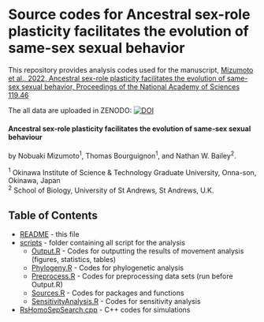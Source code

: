 # Source codes for Ancestral sex-role plasticity facilitates the evolution of same-sex sexual behavior

This repository provides analysis codes used for the manuscript, [Mizumoto et al., 2022, Ancestral sex-role plasticity facilitates the evolution of same-sex sexual behavior, Proceedings of the National Academy of Sciences 119.46](https://doi.org/10.1073/pnas.2212401119)

The all data are uploaded in ZENODO: [![DOI](https://zenodo.org/badge/DOI/10.5281/zenodo.7040069.svg)](https://doi.org/10.5281/zenodo.7040069)


#### Ancestral sex-role plasticity facilitates the evolution of same-sex sexual behaviour

by Nobuaki Mizumoto<sup>1</sup>, Thomas Bourguignon<sup>1</sup>, and Nathan W. Bailey<sup>2</sup>.

<sup>1</sup> Okinawa Institute of Science & Technology Graduate University, Onna-son, Okinawa, Japan <br />
<sup>2</sup> School of Biology, University of St Andrews, St Andrews, U.K. <br />

## Table of Contents
* [README](./README.md) - this file
* [scripts](./scripts) - folder containing all script for the analysis
  * [Output.R](./scripts/Output.R) - Codes for outputting the results of movement analysis (figures, statistics, tables)
  * [Phylogeny.R](./scripts/Phylogeny.R) - Codes for phylogenetic analysis
  * [Preprocess.R](./scripts/Preprocess.R) - Codes for preprocessing data sets (run before Output.R)
  * [Sources.R](./scripts/Sources.R) - Codes for packages and functions
  * [SensitivityAnalysis.R](./scripts/SensitivityAnalysis.R) - Codes for sensitivity analysis
* [RsHomoSepSearch.cpp](./RsHomoSepSearch.cpp) - C++ codes for simulations


